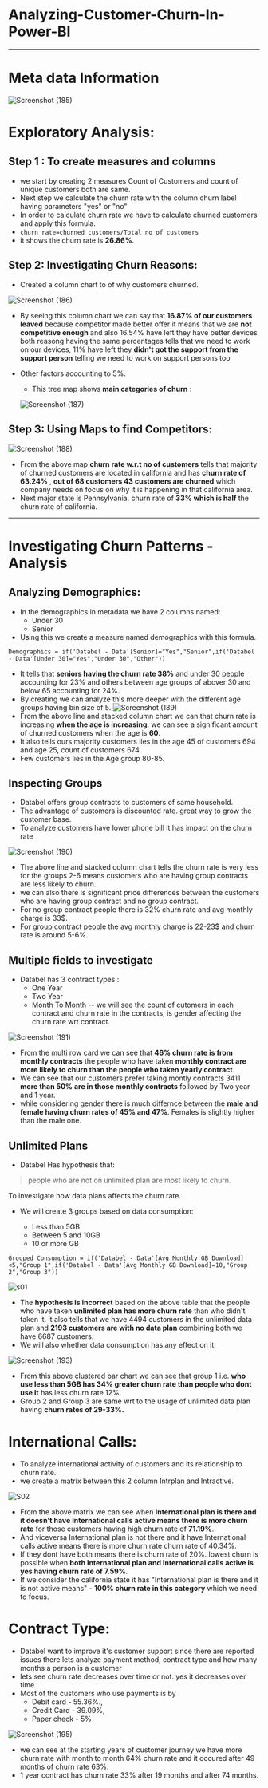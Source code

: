 # Analyzing-Customer-Churn-In-Power-BI 
---
# Meta data Information
![Screenshot (185)](https://github.com/tiru18324/Analyzing-Customer-Churn-In-Power-BI/assets/71921628/6e050c5b-9873-4dde-b5ff-0e088ca31abe) 

# Exploratory Analysis: 
## Step 1 : To create measures and columns
  - we start by creating 2 measures Count of Customers and count of unique customers both are same.
  - Next step we calculate the churn rate with the column churn label having parameters "yes" or "no"
  - In order to calculate churn rate we have to calculate churned customers and apply this formula.
  - `churn rate=churned customers/Total no of customers`
  - it shows the churn rate is **26.86%**.
## Step 2: Investigating Churn Reasons: 
  - Created a column chart to of why customers churned.
    
  ![Screenshot (186)](https://github.com/tiru18324/Analyzing-Customer-Churn-In-Power-BI/assets/71921628/88ec79c1-616d-41e8-b583-f57a325ed35f) 
  - By seeing this column chart we can say that **16.87% of our customers leaved** because competitor made better offer it means that we are **not competitive enough** and also 16.54% have left they have better devices both reasong having the same percentages tells that we need to work on our devices, 11% have left they **didn't got the support from the support person** telling we need to work on support persons too
  - Other factors accounting to 5%.
    
    - This tree map shows **main categories of churn** :
      
    ![Screenshot (187)](https://github.com/tiru18324/Analyzing-Customer-Churn-In-Power-BI/assets/71921628/d2187094-b179-483a-a271-eeb02d09c3a3)

## Step 3: Using Maps to find Competitors:
   ![Screenshot (188)](https://github.com/tiru18324/Analyzing-Customer-Churn-In-Power-BI/assets/71921628/daf0039e-d869-42b7-a3cb-42bb5419a75b)

   - From the above map **churn rate w.r.t no of customers** tells that majority of churned customers are located in california and has **churn rate of 63.24%** , **out of 68 customers 43 customers are churned** which company needs on focus on why it is happening in that california area.
   - Next major state is Pennsylvania. churn rate of **33% which is half** the churn rate of california.

---

# Investigating Churn Patterns - Analysis 


## Analyzing Demographics:
 - In the demographics in metadata we have 2 columns named:
   - Under 30
   - Senior
- Using this we create a measure named demographics with this formula.
  
``` Demographics = if('Databel - Data'[Senior]="Yes","Senior",if('Databel - Data'[Under 30]="Yes","Under 30","Other")) ``` 
- It tells that **seniors having the churn rate 38%** and under 30 people accounting for 23% and others between age groups of abover 30 and below 65 accounting for 24%.
- By creating we can analyze this more deeper with the different age groups having bin size of 5.
![Screenshot (189)](https://github.com/tiru18324/Analyzing-Customer-Churn-In-Power-BI/assets/71921628/7d35d5b2-8089-4212-b7ab-6b4c487fa6ed)
- From the above line and stacked column chart we can that churn rate is increasing **when the age is increasing**. we can see a significant amount of churned customers when the age is **60**.
- It also tells ours majority customers lies in the age 45 of customers 694 and age 25, count of customers 674.
- Few customers lies in the Age group 80-85.

  

## Inspecting Groups
- Databel offers group contracts to customers of same household.
- The advantage of customers is discounted rate. great way to grow the customer base.
- To analyze customers have lower phone bill it has impact on the churn rate
  
![Screenshot (190)](https://github.com/tiru18324/Analyzing-Customer-Churn-In-Power-BI/assets/71921628/57823825-943c-4652-854d-72d1a6407367) 

- The above line and stacked column chart tells the churn rate is very less for the groups 2-6 means customers who are having group contracts are less likely to churn.
- we can also there is significant price differences between the customers who are having group contract and no group contract.
- For no group contract people there is 32% churn rate and avg monthly charge is 33$.
- For group contract people the avg monthly charge is 22-23$ and churn rate is around 5-6%.



## Multiple fields to investigate 

- Databel has 3 contract types :
   - One Year
   - Two Year
   - Month To Month
-- we will see the count of cutomers in each contract and churn rate in the contracts, is gender affecting the churn rate wrt contract.


![Screenshot (191)](https://github.com/tiru18324/Analyzing-Customer-Churn-In-Power-BI/assets/71921628/fbd73653-2d3e-4e41-8cc3-67adea35d38e)

- From the multi row card we can see that **46% churn rate is from monthly contracts** the people who have taken **monthly contract are more likely to churn than the people who taken yearly contract**.
- We can see that our customers prefer taking montly contracts 3411 **more than 50% are in those monthly contracts** followed by Two year and 1 year.
- while considering gender there is much differnce between the **male and female having churn rates of 45% and 47%**. Females is slightly higher than the male one.



## Unlimited Plans 

- Databel Has hypothesis that:
  
> people who are not on unlimited plan are most likely to churn.

To investigate how data plans affects the churn rate. 
- We will create 3 groups based on data consumption:
  
     - Less than 5GB
     - Between 5 and 10GB
     - 10 or more GB

``` Grouped Consumption = if('Databel - Data'[Avg Monthly GB Download]<5,"Group 1",if('Databel - Data'[Avg Monthly GB Download]=10,"Group 2","Group 3")) ```

![s01](https://github.com/tiru18324/Analyzing-Customer-Churn-In-Power-BI/assets/71921628/8ce55dd9-2c6e-496e-a52e-8790f8360954)

- The **hypothesis is incorrect** based on the above table that the people who have taken **unlimited plan has more churn rate** than who didn't taken it. it also tells that we have 4494 customers in the unlimited data plan and **2193 customers are with no data plan** combining both we have 6687 customers.
- We will also whether data consumption has any effect on it.

![Screenshot (193)](https://github.com/tiru18324/Analyzing-Customer-Churn-In-Power-BI/assets/71921628/933ab228-2471-4b6f-9bc0-3a373cdc03c2) 

- From this above clustered bar chart we can see that group 1 i.e. **who use less than 5GB has 34% greater churn rate than people who dont use it** has less churn rate 12%.
- Group 2 and Group 3 are same wrt to the usage of unlimited data plan having **churn rates of 29-33%.**



# International Calls:

- To analyze international activity of customers and its relationship to churn rate.
- we create a matrix between this 2 column Intrplan and Intractive.
  
![S02](https://github.com/tiru18324/Analyzing-Customer-Churn-In-Power-BI/assets/71921628/9d594584-e703-428c-94b5-858e061ea6d6) 

- From the above matrix we can see when **International plan is there and it doesn't have International calls active means there is more churn rate** for those customers having high churn rate of **71.19%**. 
- And viceversa International plan is not there and it have International calls active means there is more churn rate churn rate of 40.34%.
- If they dont have both means there is churn rate of 20%. lowest churn is possible when **both International plan and International calls active is yes having churn rate of 7.59%**.
- If we consider the california state it has "International plan is there and it is not active means" - **100% churn rate in this category** which we need to focus.


# Contract Type: 

- Databel want to improve it's customer support since there are reported issues there lets analyze payment method, contract type and how many months a person is a customer
- lets see churn rate decreases over time or not. yes it decreases over time.
- Most of the customers who use payments is by
    - Debit card - 55.36%.,
    - Credit Card - 39.09%,
    - Paper check - 5%

![Screenshot (195)](https://github.com/tiru18324/Analyzing-Customer-Churn-In-Power-BI/assets/71921628/d71cdc58-0d3c-46ba-ad2a-a858ce76d10c) 

- we can see at the starting years of customer journey we have more churn rate with month to month 64% churn rate and it occured after 49 months of churn rate 63%.
- 1 year contract has churn rate 33% after 19 months and after 74 months.


  


                                                          



